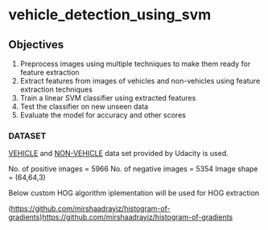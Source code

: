 # vehicle_detection_using_svm

## Objectives

1. Preprocess images using multiple techniques to make them ready for feature extraction
2. Extract features from images of vehicles and non-vehicles using feature extraction techniques
3. Train a linear SVM classifier using extracted features
4. Test the classifier on new unseen data
5. Evaluate the model for accuracy and other scores


### DATASET

[VEHICLE](https://s3.amazonaws.com/udacity-sdc/Vehicle_Tracking/vehicles.zip) and [NON-VEHICLE](https://s3.amazonaws.com/udacity-sdc/Vehicle_Tracking/non-vehicles.zip) data set provided by Udacity is used.

No. of positive images = 5966
No. of negative images = 5354
Image shape = (64,64,3)

Below custom HOG algorithm iplementation will be used for HOG extraction

(https://github.com/mirshaadrayiz/histogram-of-gradients)https://github.com/mirshaadrayiz/histogram-of-gradients
